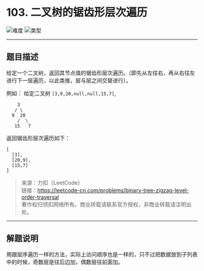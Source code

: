 # 103. 二叉树的锯齿形层次遍历

![难度](https://img.shields.io/badge/难度-中等-f0ad4e.svg?logo=leetcode&style=flat)  ![类型](https://img.shields.io/badge/类型-二叉树-violet.svg?style=flat)

---

## 题目描述

给定一个二叉树，返回其节点值的锯齿形层次遍历。（即先从左往右，再从右往左进行下一层遍历，以此类推，层与层之间交替进行）。

例如：
给定二叉树 `[3,9,20,null,null,15,7]`,

```
    3
   / \
  9  20
    /  \
   15   7
```

返回锯齿形层次遍历如下：

```
[
  [3],
  [20,9],
  [15,7]
]
```

> 来源：力扣（LeetCode）  
> 链接：https://leetcode-cn.com/problems/binary-tree-zigzag-level-order-traversal  
> 著作权归领扣网络所有。商业转载请联系官方授权，非商业转载请注明出处。  

---

## 解题说明

用跟层序遍历一样的方法，实际上访问顺序也是一样的，只不过把数据放到子列表中的时候，奇数层是往后边加，偶数层往前面加。